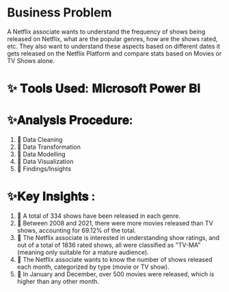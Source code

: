 # Business Problem


A Netflix associate wants to understand the frequency of shows being released on Netflix, what are the popular genres, how are the shows rated, etc. They also want to understand these aspects based on different dates it gets released on the Netflix Platform and compare stats based on Movies or TV Shows alone.

# ✨ 𝐓𝐨𝐨𝐥𝐬 𝐔𝐬𝐞𝐝: 𝐌𝐢𝐜𝐫𝐨𝐬𝐨𝐟𝐭 𝐏𝐨𝐰𝐞𝐫 𝐁𝐢
# ✨𝐀𝐧𝐚𝐥𝐲𝐬𝐢𝐬 𝐏𝐫𝐨𝐜𝐞𝐝𝐮𝐫𝐞:
1. 🍁 Data Cleaning
2. 🍁 Data Transformation
3. 🍁 Data Modelling
4. 🍁 Data Visualization
5. 🍁 Findings/Insights
# ✨𝐊𝐞𝐲 𝐈𝐧𝐬𝐢𝐠𝐡𝐭𝐬 :
1. 🍁 A total of 334 shows have been released in each genre.
2. 🍁 Between 2008 and 2021, there were more movies released than TV shows, accounting for 69.12% of the total.
3. 🍁 The Netflix associate is interested in understanding show ratings, and out of a total of 1836 rated shows, all were classified as "TV-MA" (meaning only suitable for a mature audience).
4. 🍁 The Netflix associate wants to know the number of shows released each month, categorized by type (movie or TV show).
5. 🍁 In January and December, over 500 movies were released, which is higher than any other month.
